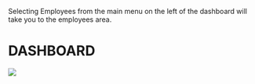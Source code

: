 Selecting Employees from the main menu on the left of the dashboard will take you to the employees area.

# DASHBOARD

![](https://cdn.realsgii2.dev/wise-software-docs/image_1.e09be409.png)


